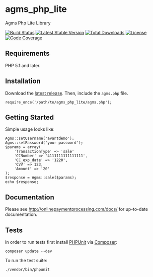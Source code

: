 # agms_php_lite
Agms Php Lite Library

[![Build Status](https://travis-ci.org/agmscode/agms_php_lite.svg?branch=master)](https://travis-ci.org/agmscode/agms_php_lite)
[![Latest Stable Version](https://poser.pugx.org/agms/agms_php_lite/v/stable.svg)](https://packagist.org/packages/agms/agms_php_lite)
[![Total Downloads](https://poser.pugx.org/agms/agms_php_lite/downloads.svg)](https://packagist.org/packages/agms/agms_php_lite)
[![License](https://poser.pugx.org/agms/agms_php_lite/license.svg)](https://packagist.org/packages/agms/agms_php_lite)
[![Code Coverage](https://coveralls.io/repos/agms/agms_php_lite/badge.png?branch=master)](https://coveralls.io/r/agms/agms_php_lite?branch=master)

## Requirements

PHP 5.1 and later.

## Installation

Download the [latest release](https://github.com/agmscode/agms_php_lite/releases). Then, include the `agms.php` file.

    require_once('/path/to/agms_php_lite/agms.php');

## Getting Started

Simple usage looks like:

    Agms::setUsername('avantdemo');
    Agms::setPassword('your password');
    $params = array(
        'TransactionType' => 'sale'
        'CCNumber' => '4111111111111111',
        'CC_exp_date' => '1220',
        'CVV' => 123,
        'Amount' => '20'
    );
    $response = Agms::sale($params);
    echo $response;

## Documentation

Please see http://onlinepaymentprocessing.com/docs/ for up-to-date documentation.


## Tests

In order to run tests first install [PHPUnit](http://packagist.org/packages/phpunit/phpunit) via [Composer](http://getcomposer.org/):

    composer update --dev

To run the test suite:

    ./vendor/bin/phpunit
